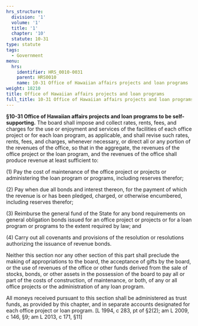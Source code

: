 ```yaml
---
hrs_structure:
  division: '1'
  volume: '1'
  title: '1'
  chapter: '10'
  statute: 10-31
type: statute
tags:
  - Government
menu:
  hrs:
    identifier: HRS_0010-0031
    parent: HRS0010
    name: 10-31 Office of Hawaiian affairs projects and loan programs
weight: 18210
title: Office of Hawaiian affairs projects and loan programs
full_title: 10-31 Office of Hawaiian affairs projects and loan programs
---
```

**§10-31 Office of Hawaiian affairs projects and loan programs to be self-supporting.** The board shall impose and collect rates, rents, fees, and charges for the use or enjoyment and services of the facilities of each office project or for each loan program, as applicable, and shall revise such rates, rents, fees, and charges, whenever necessary, or direct all or any portion of the revenues of the office, so that in the aggregate, the revenues of the office project or the loan program, and the revenues of the office shall produce revenue at least sufficient to:

(1) Pay the cost of maintenance of the office project or projects or administering the loan program or programs, including reserves therefor;

(2) Pay when due all bonds and interest thereon, for the payment of which the revenue is or has been pledged, charged, or otherwise encumbered, including reserves therefor;

(3) Reimburse the general fund of the State for any bond requirements on general obligation bonds issued for an office project or projects or for a loan program or programs to the extent required by law; and

(4) Carry out all covenants and provisions of the resolution or resolutions authorizing the issuance of revenue bonds.

Neither this section nor any other section of this part shall preclude the making of appropriations to the board, the acceptance of gifts by the board, or the use of revenues of the office or other funds derived from the sale of stocks, bonds, or other assets in the possession of the board to pay all or part of the costs of construction, of maintenance, or both, of any or all office projects or the administration of any loan program.

All moneys received pursuant to this section shall be administered as trust funds, as provided by this chapter, and in separate accounts designated for each office project or loan program. [L 1994, c 283, pt of §2(2); am L 2009, c 146, §9; am L 2013, c 171, §11]